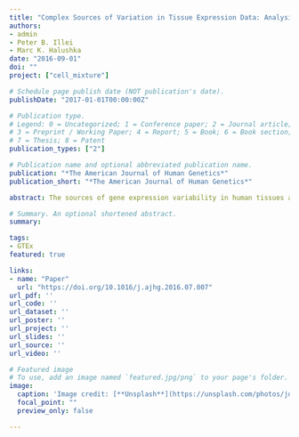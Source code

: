 ```yaml
---
title: "Complex Sources of Variation in Tissue Expression Data: Analysis of the GTEx Lung Transcriptome"
authors:
- admin
- Peter B. Illei
- Marc K. Halushka
date: "2016-09-01"
doi: ""
project: ["cell_mixture"]

# Schedule page publish date (NOT publication's date).
publishDate: "2017-01-01T00:00:00Z"

# Publication type.
# Legend: 0 = Uncategorized; 1 = Conference paper; 2 = Journal article;
# 3 = Preprint / Working Paper; 4 = Report; 5 = Book; 6 = Book section;
# 7 = Thesis; 8 = Patent
publication_types: ["2"]

# Publication name and optional abbreviated publication name.
publication: "*The American Journal of Human Genetics*"
publication_short: "*The American Journal of Human Genetics*"

abstract: The sources of gene expression variability in human tissues are thought to be a complex interplay of technical, compositional, and disease-related factors. To better understand these contributions, we investigated expression variability in a relatively homogeneous tissue expression dataset from the Genotype-Tissue Expression (GTEx) resource. In addition to identifying technical sources, such as sequencing date and post-mortem interval, we also identified several biological sources of variation. An in-depth analysis of the 175 genes with the greatest variation among 133 lung tissue samples identified five distinct clusters of highly correlated genes. One large cluster included surfactant genes (SFTPA1, SFTPA2, and SFTPC), which are expressed exclusively in type II pneumocytes, cells that proliferate in ventilator associated lung injury. High surfactant expression was strongly associated with death on a ventilator and type II pneumocyte hyperplasia. A second large cluster included dynein (DNAH9 and DNAH12) and mucin (MUC5B and MUC16) genes, which are exclusive to the respiratory epithelium and goblet cells of bronchial structures. This indicates heterogeneous bronchiole sampling due to the harvesting location in the lung. A small cluster included acute-phase reactant genes (SAA1, SAA2, and SAA2–SAA4). The final two small clusters were technical and gender related. To summarize, in a collection of normal lung samples, we found that tissue heterogeneity caused by harvesting location (medial or lateral lung) and late therapeutic intervention (mechanical ventilation) were major contributors to expression variation. These unexpected sources of variation were the result of altered cell ratios in the tissue samples, an underappreciated source of expression variation.

# Summary. An optional shortened abstract.
summary: 

tags:
- GTEx
featured: true

links:
- name: "Paper"
  url: "https://doi.org/10.1016/j.ajhg.2016.07.007"
url_pdf: ''
url_code: ''
url_dataset: ''
url_poster: ''
url_project: ''
url_slides: ''
url_source: ''
url_video: ''

# Featured image
# To use, add an image named `featured.jpg/png` to your page's folder. 
image:
  caption: 'Image credit: [**Unsplash**](https://unsplash.com/photos/jdD8gXaTZsc)'
  focal_point: ""
  preview_only: false

---
```



